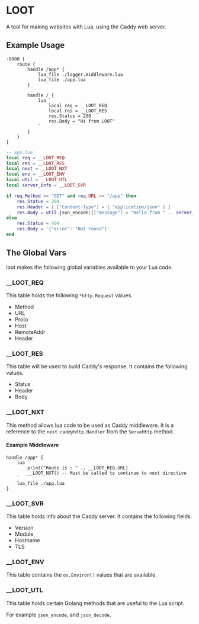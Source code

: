 # LOOT

A tool for making websites with Lua, using the Caddy web server.

## Example Usage

```
:8080 {
    route {
        handle /app* {
            lua_file ./logger.middleware.lua
            lua_file ./app.lua
        }

        handle / {
            lua `
                local req = __LOOT_REQ
                local res = __LOOT_RES
                res.Status = 200
                res.Body = "Hi from LOOT"
            `
        }
    }
}
```

```lua
-- app.lua
local req = __LOOT_REQ
local res = __LOOT_RES
local next = __LOOT_NXT
local env = __LOOT_ENV
local util = __LOOT_UTL
local server_info = __LOOT_SVR

if req.Method == "GET" and req.URL == "/app" then
    res.Status = 200
    res.Header = { ["Content-Type"] = { "application/json" } }
    res.Body = util.json_encode({["message"] = "Hello from " .. server_info.Hostname})
else
    res.Status = 404
    res.Body = '{"error": "Not Found"}'
end
```

## The Global Vars

loot makes the following global variables available to your Lua code.

### __LOOT_REQ

This table holds the following `*http.Request` values.

 - Method
 - URL
 - Proto
 - Host
 - RemoteAddr
 - Header

### __LOOT_RES

This table will be used to build Caddy's response. It contains the following values.

 - Status
 - Header
 - Body

### __LOOT_NXT

This method allows lua code to be used as Caddy middleware. It is a reference to the
`next caddyhttp.Handler` from the `ServeHttp` method.

#### Example Middleware

```
handle /app* {
    lua `
        print("Route is : " .. __LOOT_REQ.URL)
        __LOOT_NXT() -- Must be called to continue to next directive
    `
    lua_file ./app.lua
}
```


### __LOOT_SVR

This table holds info about the Caddy server. It contains the following fields.

 - Version
 - Module
 - Hostname
 - TLS

### __LOOT_ENV

This table contains the `os.Environ()` values that are available.

### __LOOT_UTL

This table holds certain Golang methods that are useful to the Lua script.

For example `json_encode`, and `json_decode`.
